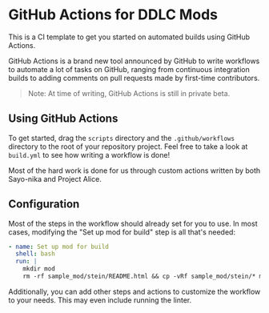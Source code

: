 # GitHub Actions for DDLC Mods

This is a CI template to get you started on automated builds using GitHub Actions.

GitHub Actions is a brand new tool announced by GitHub to write workflows to automate a lot of tasks on GitHub, ranging from continuous integration builds to adding comments on pull requests made by first-time contributors.

> Note: At time of writing, GitHub Actions is still in private beta.

## Using GitHub Actions

To get started, drag the `scripts` directory and the `.github/workflows` directory to the root of your repository project. Feel free to take a look at `build.yml` to see how writing a workflow is done!

Most of the hard work is done for us through custom actions written by both Sayo-nika and Project Alice.

## Configuration

Most of the steps in the workflow should already set for you to use. In most cases, modifying the "Set up mod for build" step is all that's needed:

```yml
- name: Set up mod for build
  shell: bash
  run: |
    mkdir mod
    rm -rf sample_mod/stein/README.html && cp -vRf sample_mod/stein/* mod/
```

Additionally, you can add other steps and actions to customize the workflow to your needs. This may even include running the linter.
